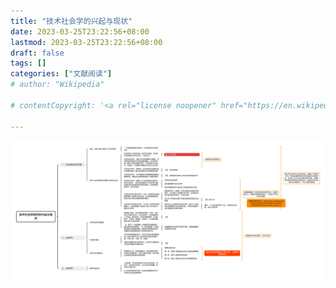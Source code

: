 ```yaml
---
title: "技术社会学的兴起与现状"
date: 2023-03-25T23:22:56+08:00
lastmod: 2023-03-25T23:22:56+08:00
draft: false
tags: []
categories: ["文献阅读"]
# author: "Wikipedia"

# contentCopyright: '<a rel="license noopener" href="https://en.wikipedia.org/wiki/Wikipedia:Text_of_Creative_Commons_Attribution-ShareAlike_3.0_Unported_License" target="_blank">Creative Commons Attribution-ShareAlike License</a>'

---
```



![](技术社会学研究的兴起与现状.png)
